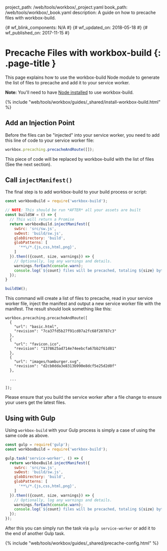 project_path: /web/tools/workbox/_project.yaml book_path: /web/tools/workbox/_book.yaml description: A guide on how to precache files with workbox-build.

{# wf_blink_components: N/A #} {# wf_updated_on: 2018-05-18 #} {# wf_published_on: 2017-11-15 #}

# Precache Files with workbox-build {: .page-title }

This page explains how to use the workbox-build Node module to generate the list of files to precache and add it to your service worker.<aside class="note">

**Note:** You'll need to have
<a href="https://nodejs.org/en/download/">Node installed</a> to use workbox-build.</aside> 

{% include "web/tools/workbox/guides/_shared/install-workbox-build.html" %}

## Add an Injection Point

Before the files can be "injected" into your service worker, you need to add this line of code to your service worker file:

```javascript
workbox.precaching.precacheAndRoute([]);
```

This piece of code will be replaced by workbox-build with the list of files (See the next section).

## Call `injectManifest()`

The final step is to add workbox-build to your build process or script:

```javascript
const workboxBuild = require('workbox-build');

// NOTE: This should be run *AFTER* all your assets are built
const buildSW = () => {
  // This will return a Promise
  return workboxBuild.injectManifest({
    swSrc: 'src/sw.js',
    swDest: 'build/sw.js',
    globDirectory: 'build',
    globPatterns: [
      '**\/*.{js,css,html,png}',
    ]
  }).then(({count, size, warnings}) => {
    // Optionally, log any warnings and details.
    warnings.forEach(console.warn);
    console.log(`${count} files will be precached, totaling ${size} bytes.`);
  });
}

buildSW();
```

This command will create a list of files to precache, read in your service worker file, inject the manifest and output a new service worker file with the manifest. The result should look something like this:

<pre class="prettyprint lang-javascript"><code>workbox.precaching.precacheAndRoute([
  {
    "url": "basic.html",
    "revision": "7ca37fd5b27f91cd07a2fc68f20787c3"
  },
  {
    "url": "favicon.ico",
    "revision": "1378625ad714e74eebcfa67bb2f61d81"
  },
  {
    "url": "images/hamburger.svg",
    "revision": "d2cb0dda3e8313b990e8dcf5e25d2d0f"
  },

  ...

]);</code></pre>

Please ensure that you build the service worker after a file change to ensure your users get the latest files.

## Using with Gulp

Using `workbox-build` with your Gulp process is simply a case of using the same code as above.

```javascript
const gulp = require('gulp');
const workboxBuild = require('workbox-build');

gulp.task('service-worker', () => {
  return workboxBuild.injectManifest({
    swSrc: 'src/sw.js',
    swDest: 'build/sw.js',
    globDirectory: 'build',
    globPatterns: [
      '**\/*.{js,css,html,png}',
    ]
  }).then(({count, size, warnings}) => {
    // Optionally, log any warnings and details.
    warnings.forEach(console.warn);
    console.log(`${count} files will be precached, totaling ${size} bytes.`);
  });
});
```

After this you can simply run the task via `gulp service-worker` or add it to the end of another Gulp task.

{% include "web/tools/workbox/guides/_shared/precache-config.html" %}